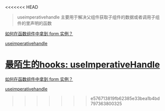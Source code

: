 <<<<<<< HEAD
> useimperativehandle 主要用于解决父组件获取子组件的数据或者调用子组件的里声明的函数


[如何在函数组件中拿到 form 实例？](https://3x.ant.design/components/form-cn/#%E5%A6%82%E4%BD%95%E5%9C%A8%E5%87%BD%E6%95%B0%E7%BB%84%E4%BB%B6%E4%B8%AD%E6%8B%BF%E5%88%B0-form-%E5%AE%9E%E4%BE%8B%EF%BC%9F)

[useimperativehandle](https://zh-hans.reactjs.org/docs/hooks-reference.html#useimperativehandle)

[最陌生的hooks: useImperativeHandle](https://segmentfault.com/a/1190000040758640)
=======

[如何在函数组件中拿到 form 实例？](https://3x.ant.design/components/form-cn/#%E5%A6%82%E4%BD%95%E5%9C%A8%E5%87%BD%E6%95%B0%E7%BB%84%E4%BB%B6%E4%B8%AD%E6%8B%BF%E5%88%B0-form-%E5%AE%9E%E4%BE%8B%EF%BC%9F)

[useimperativehandle](https://zh-hans.reactjs.org/docs/hooks-reference.html#useimperativehandle)
>>>>>>> e576713819fb62385e33bea1b4bd797363800325
